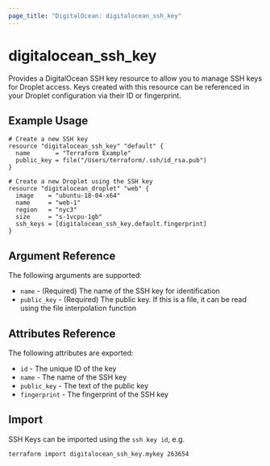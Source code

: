 ```yaml
---
page_title: "DigitalOcean: digitalocean_ssh_key"
---
```


# digitalocean\_ssh_key

Provides a DigitalOcean SSH key resource to allow you to manage SSH
keys for Droplet access. Keys created with this resource
can be referenced in your Droplet configuration via their ID or
fingerprint.

## Example Usage

```hcl
# Create a new SSH key
resource "digitalocean_ssh_key" "default" {
  name       = "Terraform Example"
  public_key = file("/Users/terraform/.ssh/id_rsa.pub")
}

# Create a new Droplet using the SSH key
resource "digitalocean_droplet" "web" {
  image    = "ubuntu-18-04-x64"
  name     = "web-1"
  region   = "nyc3"
  size     = "s-1vcpu-1gb"
  ssh_keys = [digitalocean_ssh_key.default.fingerprint]
}
```

## Argument Reference

The following arguments are supported:

* `name` - (Required) The name of the SSH key for identification
* `public_key` - (Required) The public key. If this is a file, it
can be read using the file interpolation function

## Attributes Reference

The following attributes are exported:

* `id` - The unique ID of the key
* `name` - The name of the SSH key
* `public_key` - The text of the public key
* `fingerprint` - The fingerprint of the SSH key

## Import

SSH Keys can be imported using the `ssh key id`, e.g.

```
terraform import digitalocean_ssh_key.mykey 263654
```
